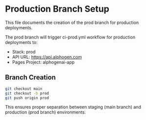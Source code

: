 # Production Branch Setup

This file documents the creation of the prod branch for production deployments.

The prod branch will trigger ci-prod.yml workflow for production deployments to:
- Stack: prod
- API URL: https://api.alphogen.com
- Pages Project: alphogenai-app

## Branch Creation
```bash
git checkout main
git checkout -b prod
git push origin prod
```

This ensures proper separation between staging (main branch) and production (prod branch) environments.
